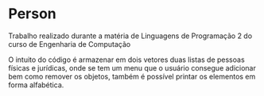 # Person

Trabalho realizado durante a matéria de Linguagens de Programação 2 do curso de Engenharia de Computação

O intuito do código é armazenar em dois vetores duas listas de pessoas físicas e jurídicas, onde se tem um menu
que o usuário consegue adicionar bem como remover os objetos, também é possível printar os elementos em forma 
alfabética. 

